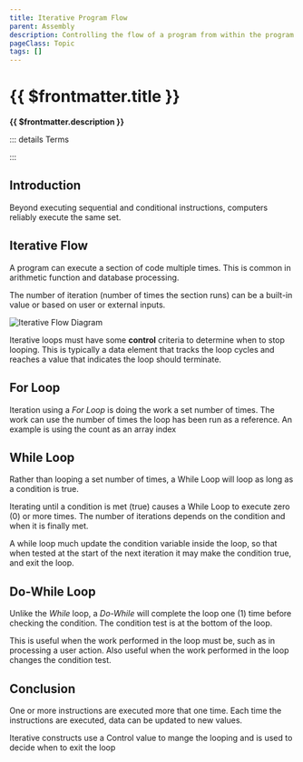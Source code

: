 ```yaml
---
title: Iterative Program Flow
parent: Assembly
description: Controlling the flow of a program from within the program is a big part of Turing initial General Purpose computer. It allows a program to execute in various orders, based on internal changes and external data
pageClass: Topic
tags: []
---
```


<script setup>
import KeyConcepts from '../../.vitepress/components/KeyConcepts.vue'
</script>

# {{ $frontmatter.title }}

**{{ $frontmatter.description }}**

<KeyConcepts :ConceptArray= "[
{
  Concept:'Iterative Flow',
  Details:'Repeating a section of code more than once, often with different data each time'
},
{
  Concept:'Repeating code blocks',
  Details:'During execution a program can execute the same code block repeatedly'
},
{
  Concept:'Knowing when to stop iterating',
  Details:'In order to know when to stop, a control variable is used to track iterations and is checked each cycle. If the variable reaches a preset value, the loop terminates'
}
]" />

::: details Terms
<!--@include: @/TextSnippets/Assembly/ProgramFlow_Terms.md-->
:::

## Introduction

Beyond executing sequential and conditional instructions, computers reliably execute the same set.

<!--@include: @/TextSnippets/Assembly/Conditional.md-->

## Iterative Flow

A program can execute a section of code multiple times. This is common in arithmetic function and database processing.

The number of iteration (number of times the section runs) can be a built-in value or based on user or external inputs.

![Iterative Flow Diagram](/images/AssemblyProgramming/ProgramFlow/Diagram_Iterative.png)

Iterative loops must have some **control** criteria to determine when to stop looping. This is typically a data element that tracks the loop cycles and reaches a value that indicates the loop should terminate. 

## For Loop
Iteration using a *For Loop* is doing the work a set number of times. The work can use the number of times the loop has been run as a reference. An example is using the count as an array index

<!--@include: ../ProgramFlow/Iterative_ForLoop.md-->

## While Loop
Rather than looping a set number of times, a While Loop will loop as long as a condition is true. 

Iterating until a condition is met (true) causes a While Loop to execute zero (0) or more times. The number of iterations depends on the condition and when it is finally met.

A while loop much update the condition variable inside the loop, so that when tested at the start of the next iteration it may make the condition true, and exit the loop.

<!--@include: ../ProgramFlow/Iterative_WhileLoop.md-->

## Do-While Loop
Unlike the *While* loop, a *Do-While* will complete the loop one (1) time before checking the condition. The condition test is at the bottom of the loop.

This is useful when the work performed in the loop must be, such as in processing a user action. Also useful when the work performed in the loop changes the condition test.

<!--@include: ../ProgramFlow/Iterative_DoWhileLoop.md-->

## Conclusion
One or more instructions are executed more that one time. Each time the instructions are executed, data can be updated to new values.

Iterative constructs use a Control value to mange the looping and is used to decide when to exit the loop